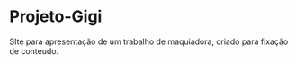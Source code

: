 # Projeto-Gigi
 SIte para apresentação de um trabalho de maquiadora, criado para fixação de conteudo.
